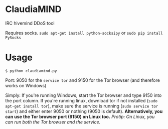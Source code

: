 # ClaudiaMIND
IRC hivemind DDoS tool

Requires socks.
```sudo apt-get install python-socksipy```
or
```sudo pip install PySocks```

# Usage

```$ python claudiamind.py```

Port: 9050 for the ```service tor``` and 9150 for the Tor browser (and therefore works on Windows)

Simply: If you're running Windows, start the Tor browser and type 9150 into the port column. If you're running linux, download tor if not installed (```sudo apt-get install tor```), make sure the service is running (```sudo service tor start```) and either enter 9050 or nothing (9050 is default).
**Alternatively, you can use the Tor browser port (9150) on Linux too.**
*Protip: On Linux, you can run both the Tor browser and the service.*
